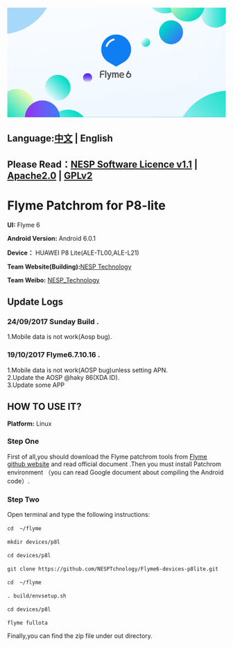 ![FlymeOS6][1]
## Language:[中文](./README.md) | English 
## Please Read：[NESP Software Licence v1.1](./NESL.md) | [Apache2.0](./Apache.md) | [GPLv2](./GPL.md)  

# Flyme Patchrom for P8-lite  

**UI:** Flyme 6  

**Android Version:** Android 6.0.1  

**Device：** HUAWEI P8 Lite(ALE-TL00,ALE-L21)  

**Team Website(Building):**[NESP Technology](http://nesp.1g7.net)  

**Team Weibo:** [NESP_Technology](http://weibo.com/NESPtechnology)  

## Update Logs
### 24/09/2017 Sunday Build . 

1.Mobile data is not work(Aosp bug).   

### 19/10/2017 Flyme6.7.10.16 . 

1.Mobile data is not work(AOSP bug)unless setting APN.   
2.Update the AOSP @haky 86(XDA ID).   
3.Update some APP 

## HOW TO USE IT?
**Platform:** Linux
### Step One
First of all,you should download the Flyme patchrom tools from [Flyme github website](https://github.com/Flymeos) and read official document .Then you must install Patchrom environment （you can read  Google document about compiling the Android code）.
### Step Two
Open terminal and type the following instructions:

`cd  ~/flyme`  

`mkdir devices/p8l`  

`cd devices/p8l`  

`git clone https://github.com/NESPTchnology/Flyme6-devices-p8lite.git`   

`cd  ~/flyme`   

`. build/envsetup.sh`   

`cd devices/p8l`   

`flyme fullota`

Finally,you can find the zip file under out directory.


  [1]: ./images/flyme.png "flyme.png"